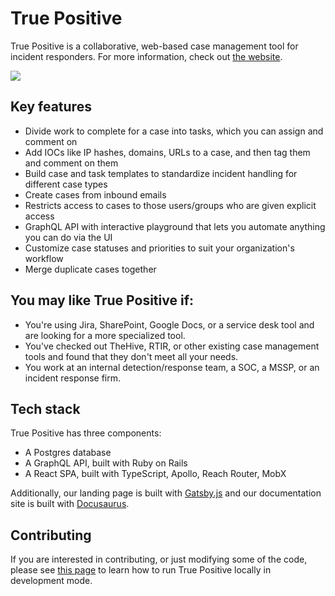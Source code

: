 # True Positive

True Positive is a collaborative, web-based case management tool for incident responders. For more information, check
out [the website](https://truepositive.app).

![](https://storage.googleapis.com/tp_landing_page_videos/one_case.png)

## Key features

- Divide work to complete for a case into tasks, which you can assign and comment on
- Add IOCs like IP hashes, domains, URLs to a case, and then tag them and comment on them
- Build case and task templates to standardize incident handling for different case types
- Create cases from inbound emails
- Restricts access to cases to those users/groups who are given explicit access
- GraphQL API with interactive playground that lets you automate anything you can do via the UI
- Customize case statuses and priorities to suit your organization's workflow
- Merge duplicate cases together

## You may like True Positive if:

- You're using Jira, SharePoint, Google Docs, or a service desk tool and are looking for a more specialized tool.
- You've checked out TheHive, RTIR, or other existing case management tools and found that they don't meet all your needs.
- You work at an internal detection/response team, a SOC, a MSSP, or an incident response firm.

## Tech stack

True Positive has three components:

- A Postgres database
- A GraphQL API, built with Ruby on Rails
- A React SPA, built with TypeScript, Apollo, Reach Router, MobX

Additionally, our landing page is built with [Gatsby.js](https://www.gatsbyjs.com/) and our documentation site is built
with [Docusaurus](https://docusaurus.io/).

## Contributing

If you are interested in contributing, or just modifying some of the code, please see [this page](CONTRIBUTING.md) to
learn how to run True Positive locally in development mode.
